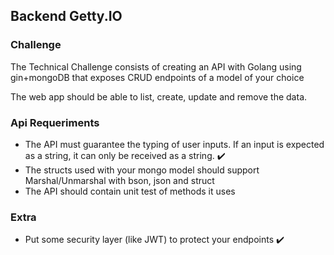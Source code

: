 ## Backend Getty.IO

### Challenge

The Technical Challenge consists of creating an API with Golang using gin+mongoDB that exposes CRUD endpoints of a model of your choice

The web app should be able to list, create, update and remove the data.

### Api Requeriments

- The API must guarantee the typing of user inputs. If an input is expected as a string, it can only be received as a string. :heavy_check_mark:
- The structs used with your mongo model should support Marshal/Unmarshal with bson, json and struct
- The API should contain unit test of methods it uses

### Extra

- Put some security layer (like JWT) to protect your endpoints :heavy_check_mark:
